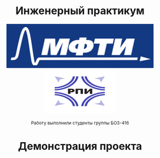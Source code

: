 <h1 align="center">Инженерный практикум</h1>

<p align="center"> <img src="logo.jpg" alt="logo" height = "120" width="400"/> <img src="logo_2.jpg" alt="logo_2" height = "120" width="200"/>

<p align = "center"> <span style="font-size: 12px;">Работу выполнили студенты группы БО3-416</span>

<h1 align="center">Демонстрация проекта</h1>
